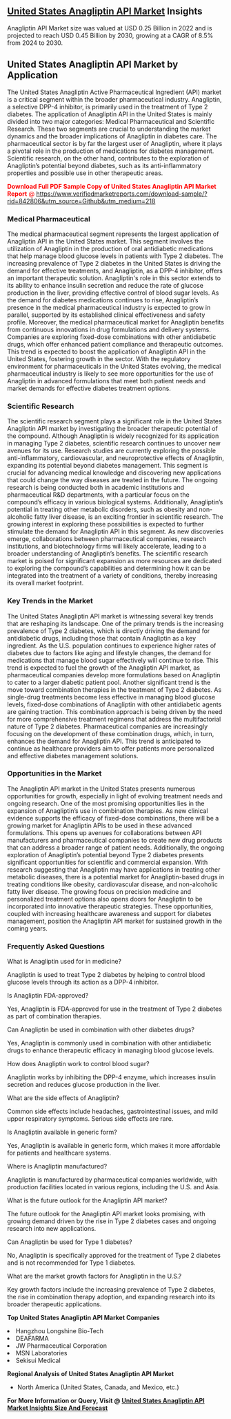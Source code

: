 <h2><a href="https://www.verifiedmarketreports.com/download-sample/?rid=842806&amp;utm_source=Github&amp;utm_medium=218" target="_blank">United States Anagliptin API Market</a> Insights</h2><p>Anagliptin API Market size was valued at USD 0.25 Billion in 2022 and is projected to reach USD 0.45 Billion by 2030, growing at a CAGR of 8.5% from 2024 to 2030.</p><p><h2>United States Anagliptin API Market by Application</h2> <p>The United States Anagliptin Active Pharmaceutical Ingredient (API) market is a critical segment within the broader pharmaceutical industry. Anagliptin, a selective DPP-4 inhibitor, is primarily used in the treatment of Type 2 diabetes. The application of Anagliptin API in the United States is mainly divided into two major categories: Medical Pharmaceutical and Scientific Research. These two segments are crucial to understanding the market dynamics and the broader implications of Anagliptin in diabetes care. The pharmaceutical sector is by far the largest user of Anagliptin, where it plays a pivotal role in the production of medications for diabetes management. Scientific research, on the other hand, contributes to the exploration of Anagliptin’s potential beyond diabetes, such as its anti-inflammatory properties and possible use in other therapeutic areas. <p><span class=""><span style="color: #ff0000;"><strong>Download Full PDF Sample Copy of United States Anagliptin API Market Report</strong> @ </span><a href="https://www.verifiedmarketreports.com/download-sample/?rid=842806&amp;utm_source=Github&amp;utm_medium=218" target="_blank">https://www.verifiedmarketreports.com/download-sample/?rid=842806&amp;utm_source=Github&amp;utm_medium=218</a></span></p></p> <h3>Medical Pharmaceutical</h3> <p>The medical pharmaceutical segment represents the largest application of Anagliptin API in the United States market. This segment involves the utilization of Anagliptin in the production of oral antidiabetic medications that help manage blood glucose levels in patients with Type 2 diabetes. The increasing prevalence of Type 2 diabetes in the United States is driving the demand for effective treatments, and Anagliptin, as a DPP-4 inhibitor, offers an important therapeutic solution. Anagliptin's role in this sector extends to its ability to enhance insulin secretion and reduce the rate of glucose production in the liver, providing effective control of blood sugar levels. As the demand for diabetes medications continues to rise, Anagliptin’s presence in the medical pharmaceutical industry is expected to grow in parallel, supported by its established clinical effectiveness and safety profile. Moreover, the medical pharmaceutical market for Anagliptin benefits from continuous innovations in drug formulations and delivery systems. Companies are exploring fixed-dose combinations with other antidiabetic drugs, which offer enhanced patient compliance and therapeutic outcomes. This trend is expected to boost the application of Anagliptin API in the United States, fostering growth in the sector. With the regulatory environment for pharmaceuticals in the United States evolving, the medical pharmaceutical industry is likely to see more opportunities for the use of Anagliptin in advanced formulations that meet both patient needs and market demands for effective diabetes treatment options.</p> <h3>Scientific Research</h3> <p>The scientific research segment plays a significant role in the United States Anagliptin API market by investigating the broader therapeutic potential of the compound. Although Anagliptin is widely recognized for its application in managing Type 2 diabetes, scientific research continues to uncover new avenues for its use. Research studies are currently exploring the possible anti-inflammatory, cardiovascular, and neuroprotective effects of Anagliptin, expanding its potential beyond diabetes management. This segment is crucial for advancing medical knowledge and discovering new applications that could change the way diseases are treated in the future. The ongoing research is being conducted both in academic institutions and pharmaceutical R&D departments, with a particular focus on the compound’s efficacy in various biological systems. Additionally, Anagliptin’s potential in treating other metabolic disorders, such as obesity and non-alcoholic fatty liver disease, is an exciting frontier in scientific research. The growing interest in exploring these possibilities is expected to further stimulate the demand for Anagliptin API in this segment. As new discoveries emerge, collaborations between pharmaceutical companies, research institutions, and biotechnology firms will likely accelerate, leading to a broader understanding of Anagliptin’s benefits. The scientific research market is poised for significant expansion as more resources are dedicated to exploring the compound’s capabilities and determining how it can be integrated into the treatment of a variety of conditions, thereby increasing its overall market footprint.</p> <h3>Key Trends in the Market</h3> <p>The United States Anagliptin API market is witnessing several key trends that are reshaping its landscape. One of the primary trends is the increasing prevalence of Type 2 diabetes, which is directly driving the demand for antidiabetic drugs, including those that contain Anagliptin as a key ingredient. As the U.S. population continues to experience higher rates of diabetes due to factors like aging and lifestyle changes, the demand for medications that manage blood sugar effectively will continue to rise. This trend is expected to fuel the growth of the Anagliptin API market, as pharmaceutical companies develop more formulations based on Anagliptin to cater to a larger diabetic patient pool. Another significant trend is the move toward combination therapies in the treatment of Type 2 diabetes. As single-drug treatments become less effective in managing blood glucose levels, fixed-dose combinations of Anagliptin with other antidiabetic agents are gaining traction. This combination approach is being driven by the need for more comprehensive treatment regimens that address the multifactorial nature of Type 2 diabetes. Pharmaceutical companies are increasingly focusing on the development of these combination drugs, which, in turn, enhances the demand for Anagliptin API. This trend is anticipated to continue as healthcare providers aim to offer patients more personalized and effective diabetes management solutions.</p> <h3>Opportunities in the Market</h3> <p>The Anagliptin API market in the United States presents numerous opportunities for growth, especially in light of evolving treatment needs and ongoing research. One of the most promising opportunities lies in the expansion of Anagliptin’s use in combination therapies. As new clinical evidence supports the efficacy of fixed-dose combinations, there will be a growing market for Anagliptin APIs to be used in these advanced formulations. This opens up avenues for collaborations between API manufacturers and pharmaceutical companies to create new drug products that can address a broader range of patient needs. Additionally, the ongoing exploration of Anagliptin’s potential beyond Type 2 diabetes presents significant opportunities for scientific and commercial expansion. With research suggesting that Anagliptin may have applications in treating other metabolic diseases, there is a potential market for Anagliptin-based drugs in treating conditions like obesity, cardiovascular disease, and non-alcoholic fatty liver disease. The growing focus on precision medicine and personalized treatment options also opens doors for Anagliptin to be incorporated into innovative therapeutic strategies. These opportunities, coupled with increasing healthcare awareness and support for diabetes management, position the Anagliptin API market for sustained growth in the coming years.</p> <h3>Frequently Asked Questions</h3> <p>What is Anagliptin used for in medicine?</p> <p>Anagliptin is used to treat Type 2 diabetes by helping to control blood glucose levels through its action as a DPP-4 inhibitor.</p> <p>Is Anagliptin FDA-approved?</p> <p>Yes, Anagliptin is FDA-approved for use in the treatment of Type 2 diabetes as part of combination therapies.</p> <p>Can Anagliptin be used in combination with other diabetes drugs?</p> <p>Yes, Anagliptin is commonly used in combination with other antidiabetic drugs to enhance therapeutic efficacy in managing blood glucose levels.</p> <p>How does Anagliptin work to control blood sugar?</p> <p>Anagliptin works by inhibiting the DPP-4 enzyme, which increases insulin secretion and reduces glucose production in the liver.</p> <p>What are the side effects of Anagliptin?</p> <p>Common side effects include headaches, gastrointestinal issues, and mild upper respiratory symptoms. Serious side effects are rare.</p> <p>Is Anagliptin available in generic form?</p> <p>Yes, Anagliptin is available in generic form, which makes it more affordable for patients and healthcare systems.</p> <p>Where is Anagliptin manufactured?</p> <p>Anagliptin is manufactured by pharmaceutical companies worldwide, with production facilities located in various regions, including the U.S. and Asia.</p> <p>What is the future outlook for the Anagliptin API market?</p> <p>The future outlook for the Anagliptin API market looks promising, with growing demand driven by the rise in Type 2 diabetes cases and ongoing research into new applications.</p> <p>Can Anagliptin be used for Type 1 diabetes?</p> <p>No, Anagliptin is specifically approved for the treatment of Type 2 diabetes and is not recommended for Type 1 diabetes.</p> <p>What are the market growth factors for Anagliptin in the U.S.?</p> <p>Key growth factors include the increasing prevalence of Type 2 diabetes, the rise in combination therapy adoption, and expanding research into its broader therapeutic applications.</p> </p><p><strong>Top United States Anagliptin API Market Companies</strong></p><div data-test-id=""><p><li>Hangzhou Longshine Bio-Tech</li><li> DEAFARMA</li><li> JW Pharmaceutical Corporation</li><li> MSN Laboratories</li><li> Sekisui Medical</li></p><div><strong>Regional Analysis of&nbsp;United States Anagliptin API Market</strong></div><ul><li dir="ltr"><p dir="ltr">North America&nbsp;(United States, Canada, and Mexico, etc.)</p></li></ul><p><strong>For More Information or Query, Visit @&nbsp;</strong><strong><a href="https://www.verifiedmarketreports.com/product/anagliptin-api-market/?utm_source=Github&amp;utm_medium=218" target="_blank">United States Anagliptin API Market Insights Size And Forecast</a></strong></p></div>
